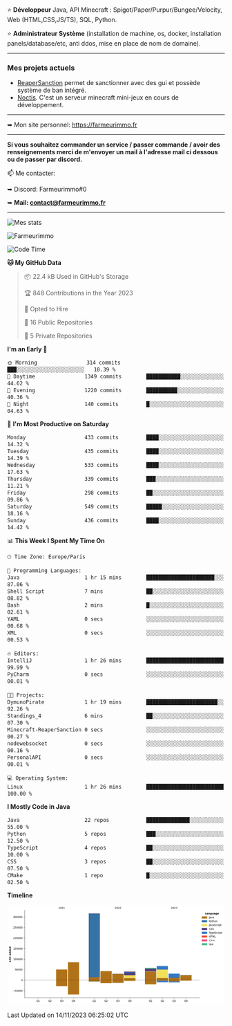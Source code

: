 ⭐ **Développeur** Java, API Minecraft : Spigot/Paper/Purpur/Bungee/Velocity, Web (HTML,CSS,JS/TS), SQL, Python.

⭐ **Administrateur Système** (installation de machine, os, docker, installation panels/database/etc, anti ddos, mise en place de nom de domaine).

---

### Mes projets actuels
- [ReaperSanction](https://www.spigotmc.org/resources/reapersanction.89580/) permet de sanctionner avec des gui et possède système de ban intégré.
- [Noctis](https://discord.gg/ydRurvUJ8U). C'est un serveur minecraft mini-jeux en cours de développement.

---

➥ Mon site personnel: https://farmeurimmo.fr

---

**Si vous souhaitez commander un service / passer commande / avoir des renseignements merci de m'envoyer un mail à l'adresse mail ci dessous ou de passer par discord.**

📫 Me contacter:
 
   ➥ Discord: Farmeurimmo#0
   
   ➥ **Mail: contact@farmeurimmo.fr**

---

![Mes stats](https://github-readme-stats.farmeurimmo.fr/api?username=Farmeurimmo&count_private=true&show_icons=true&theme=radical)

<img src="https://komarev.com/ghpvc/?username=Farmeurimmo" alt="Farmeurimmo" />

<!--START_SECTION:waka-->
![Code Time](http://img.shields.io/badge/Code%20Time-1%2C006%20hrs%2044%20mins-blue)

**🐱 My GitHub Data** 

> 📦 22.4 kB Used in GitHub's Storage 
 > 
> 🏆 848 Contributions in the Year 2023
 > 
> 💼 Opted to Hire
 > 
> 📜 16 Public Repositories 
 > 
> 🔑 5 Private Repositories 
 > 
**I'm an Early 🐤** 

```text
🌞 Morning                314 commits         ███░░░░░░░░░░░░░░░░░░░░░░   10.39 % 
🌆 Daytime                1349 commits        ███████████░░░░░░░░░░░░░░   44.62 % 
🌃 Evening                1220 commits        ██████████░░░░░░░░░░░░░░░   40.36 % 
🌙 Night                  140 commits         █░░░░░░░░░░░░░░░░░░░░░░░░   04.63 % 
```
📅 **I'm Most Productive on Saturday** 

```text
Monday                   433 commits         ████░░░░░░░░░░░░░░░░░░░░░   14.32 % 
Tuesday                  435 commits         ████░░░░░░░░░░░░░░░░░░░░░   14.39 % 
Wednesday                533 commits         ████░░░░░░░░░░░░░░░░░░░░░   17.63 % 
Thursday                 339 commits         ███░░░░░░░░░░░░░░░░░░░░░░   11.21 % 
Friday                   298 commits         ██░░░░░░░░░░░░░░░░░░░░░░░   09.86 % 
Saturday                 549 commits         █████░░░░░░░░░░░░░░░░░░░░   18.16 % 
Sunday                   436 commits         ████░░░░░░░░░░░░░░░░░░░░░   14.42 % 
```


📊 **This Week I Spent My Time On** 

```text
🕑︎ Time Zone: Europe/Paris

💬 Programming Languages: 
Java                     1 hr 15 mins        ██████████████████████░░░   87.06 % 
Shell Script             7 mins              ██░░░░░░░░░░░░░░░░░░░░░░░   08.82 % 
Bash                     2 mins              █░░░░░░░░░░░░░░░░░░░░░░░░   02.61 % 
YAML                     0 secs              ░░░░░░░░░░░░░░░░░░░░░░░░░   00.68 % 
XML                      0 secs              ░░░░░░░░░░░░░░░░░░░░░░░░░   00.53 % 

🔥 Editors: 
IntelliJ                 1 hr 26 mins        █████████████████████████   99.99 % 
PyCharm                  0 secs              ░░░░░░░░░░░░░░░░░░░░░░░░░   00.01 % 

🐱‍💻 Projects: 
DymunoPirate             1 hr 19 mins        ███████████████████████░░   92.26 % 
Standings_4              6 mins              ██░░░░░░░░░░░░░░░░░░░░░░░   07.30 % 
Minecraft-ReaperSanction 0 secs              ░░░░░░░░░░░░░░░░░░░░░░░░░   00.27 % 
nodewebsocket            0 secs              ░░░░░░░░░░░░░░░░░░░░░░░░░   00.16 % 
PersonalAPI              0 secs              ░░░░░░░░░░░░░░░░░░░░░░░░░   00.01 % 

💻 Operating System: 
Linux                    1 hr 26 mins        █████████████████████████   100.00 % 
```

**I Mostly Code in Java** 

```text
Java                     22 repos            ██████████████░░░░░░░░░░░   55.00 % 
Python                   5 repos             ███░░░░░░░░░░░░░░░░░░░░░░   12.50 % 
TypeScript               4 repos             ██░░░░░░░░░░░░░░░░░░░░░░░   10.00 % 
CSS                      3 repos             ██░░░░░░░░░░░░░░░░░░░░░░░   07.50 % 
CMake                    1 repo              █░░░░░░░░░░░░░░░░░░░░░░░░   02.50 % 
```



**Timeline**

![Lines of Code chart](https://raw.githubusercontent.com/Farmeurimmo/Farmeurimmo/main/assets/bar_graph.png)


 Last Updated on 14/11/2023 06:25:02 UTC
<!--END_SECTION:waka-->
